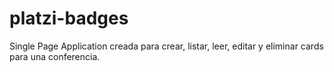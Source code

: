# platzi-badges
Single Page Application creada para crear, listar, leer, editar y eliminar cards para una conferencia.

